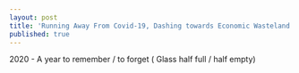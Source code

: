 ```yaml
---
layout: post
title: 'Running Away From Covid-19, Dashing towards Economic Wasteland'
published: true
---
```


2020 - A year to remember / to forget ( Glass half full / half empty)
